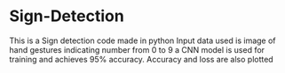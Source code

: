 # Sign-Detection
This is a Sign detection code made in python
Input data used is image of hand gestures indicating number from 0 to 9
a CNN model is used for training and achieves 95% accuracy. Accuracy and loss are also plotted
